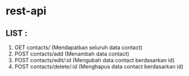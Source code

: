 # rest-api

## LIST :

1. GET contacts/ (Mendapatkan seluruh data contact)
2. POST contacts/add (Menambah data contact)
3. POST contacts/edit/:id (Mengubah data contact berdasarkan id)
4. POST contacts/delete/:id (Menghapus data contact berdasarkan id)